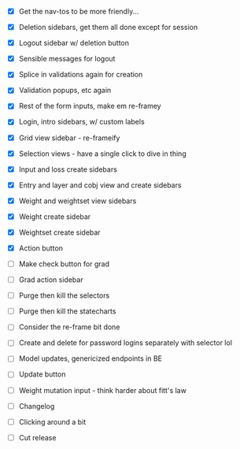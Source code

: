 - [x] Get the nav-tos to be more friendly...
- [x] Deletion sidebars, get them all done except for session
- [x] Logout sidebar w/ deletion button
- [x] Sensible messages for logout
- [x] Splice in validations again for creation

- [x] Validation popups, etc again
- [x] Rest of the form inputs, make em re-framey
- [x] Login, intro sidebars, w/ custom labels

- [x] Grid view sidebar - re-frameify
- [x] Selection views - have a single click to dive in thing

- [x] Input and loss create sidebars
- [x] Entry and layer and cobj view and create sidebars

- [x] Weight and weightset view sidebars
- [x] Weight create sidebar
- [x] Weightset create sidebar
- [x] Action button

- [ ] Make check button for grad
- [ ] Grad action sidebar
- [ ] Purge then kill the selectors
- [ ] Purge then kill the statecharts
- [ ] Consider the re-frame bit done

- [ ] Create and delete for password logins separately with selector lol
- [ ] Model updates, genericized endpoints in BE
- [ ] Update button
- [ ] Weight mutation input - think harder about fitt's law

- [ ] Changelog
- [ ] Clicking around a bit
- [ ] Cut release
